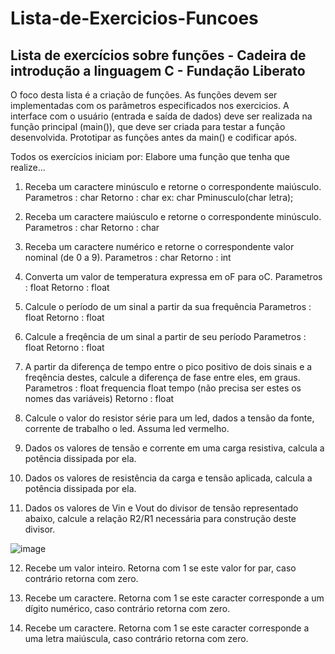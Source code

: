 # Lista-de-Exercicios-Funcoes
## Lista de exercícios sobre funções - Cadeira de introdução a linguagem C - Fundação Liberato

O foco desta lista é a criação de funções.
As funções devem ser implementadas com os parâmetros especificados nos exercicios.
A interface com o usuário (entrada e saída de dados) deve ser realizada na função 
principal (main()), que deve ser criada para testar a função desenvolvida.
Prototipar as funções antes da main() e codificar após.

Todos os exercícios iniciam por:
Elabore uma função que tenha que realize...

1. Receba um caractere minúsculo e retorne o correspondente maiúsculo.
Parametros : char
Retorno : char 
ex: char Pminusculo(char letra);

2. Receba um caractere maiúsculo e retorne o correspondente minúsculo.
Parametros : char
Retorno : char 

3. Receba um caractere numérico e retorne o correspondente valor nominal (de 0 a 9).
Parametros : char
Retorno : int

4. Converta um valor de temperatura expressa em oF para oC.
Parametros : float
Retorno : float

5. Calcule o período de um sinal a partir da sua frequência
Parametros : float
Retorno : float

6. Calcule a freqência de um sinal a partir de seu período
Parametros : float
Retorno : float

7. A partir da diferença de tempo entre o pico positivo de dois sinais e a freqência destes, 
calcule a diferença de fase entre eles, em graus. 
Parametros : float frequencia float tempo (não precisa ser estes os nomes das variáveis)
Retorno : float

8. Calcule o valor do resistor série para um led, dados a tensão da fonte, corrente de 
trabalho o led. Assuma led vermelho.

9. Dados os valores de tensão e corrente em uma carga resistiva, calcula a potência 
dissipada por ela.

10. Dados os valores de resistência da carga e tensão aplicada, calcula a potência dissipada
por ela.

11. Dados os valores de Vin e Vout do divisor de tensão representado abaixo, calcule a 
relação R2/R1 necessária para construção deste divisor.

![image](https://user-images.githubusercontent.com/73619551/214170191-c825f67e-7740-419a-903e-5eaa7f513da6.png)

12. Recebe um valor inteiro. Retorna com 1 se este valor for par, caso contrário retorna com 
zero.

13. Recebe um caractere. Retorna com 1 se este caracter corresponde a um dígito 
numérico, caso contrário retorna com zero.

14. Recebe um caractere. Retorna com 1 se este caracter corresponde a uma letra 
maiúscula, caso contrário retorna com zero.

